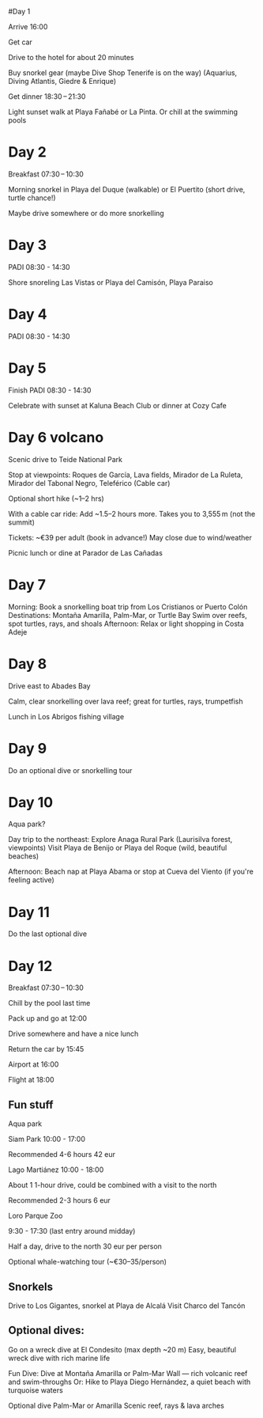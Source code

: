 #Day 1

Arrive 16:00

Get car

Drive to the hotel for about 20 minutes

Buy snorkel gear (maybe Dive Shop Tenerife is on the way) (Aquarius, Diving Atlantis, Giedre & Enrique)

Get dinner 18:30 – 21:30

Light sunset walk at Playa Fañabé or La Pinta. Or chill at the swimming pools
  
# Day 2

Breakfast	07:30 – 10:30

Morning snorkel in Playa del Duque (walkable) or El Puertito (short drive, turtle chance!)

Maybe drive somewhere or do more snorkelling

# Day 3

PADI 08:30 - 14:30

Shore snoreling Las Vistas or Playa del Camisón, Playa Paraiso

# Day 4

PADI 08:30 - 14:30

# Day 5 

Finish PADI 08:30 - 14:30

Celebrate with sunset at Kaluna Beach Club or dinner at Cozy Cafe

# Day 6 volcano 

Scenic drive to Teide National Park

Stop at viewpoints: Roques de García, Lava fields, Mirador de La Ruleta, Mirador del Tabonal Negro, Teleférico (Cable car)

Optional short hike (~1–2 hrs)

With a cable car ride: Add ~1.5–2 hours more. Takes you to 3,555 m (not the summit)

Tickets: ~€39 per adult (book in advance!) May close due to wind/weather

Picnic lunch or dine at Parador de Las Cañadas

# Day 7

Morning: Book a snorkelling boat trip from Los Cristianos or Puerto Colón
Destinations: Montaña Amarilla, Palm-Mar, or Turtle Bay
Swim over reefs, spot turtles, rays, and shoals
Afternoon: Relax or light shopping in Costa Adeje

# Day 8

Drive east to Abades Bay

Calm, clear snorkelling over lava reef; great for turtles, rays, trumpetfish

Lunch in Los Abrigos fishing village

# Day 9

Do an optional dive or snorkelling tour

# Day 10

Aqua park?

Day trip to the northeast:
Explore Anaga Rural Park (Laurisilva forest, viewpoints)
Visit Playa de Benijo or Playa del Roque (wild, beautiful beaches)

Afternoon: Beach nap at Playa Abama or stop at Cueva del Viento (if you're feeling active)

# Day 11

Do the last optional dive

# Day 12 

Breakfast 	07:30 – 10:30

Chill by the pool last time

Pack up and go at 12:00

Drive somewhere and have a nice lunch

Return the car by 15:45

Airport at 16:00

Flight at 18:00

## Fun stuff

Aqua park

Siam Park 10:00 - 17:00 

Recommended 4-6 hours 42 eur

Lago Martiánez 10:00 - 18:00 

About 1 1-hour drive, could be combined with a visit to the north

Recommended 2-3 hours 6 eur

Loro Parque Zoo

9:30 - 17:30 (last entry around midday) 

Half a day, drive to the north 30 eur per person

Optional whale-watching tour (~€30–35/person)

## Snorkels

Drive to Los Gigantes, snorkel at Playa de Alcalá
Visit Charco del Tancón

## Optional dives: 

Go on a wreck dive at El Condesito (max depth ~20 m)
Easy, beautiful wreck dive with rich marine life

Fun Dive: Dive at Montaña Amarilla or Palm-Mar Wall — rich volcanic reef and swim-throughs
Or: Hike to Playa Diego Hernández, a quiet beach with turquoise waters

Optional dive	Palm-Mar or Amarilla	Scenic reef, rays & lava arches

